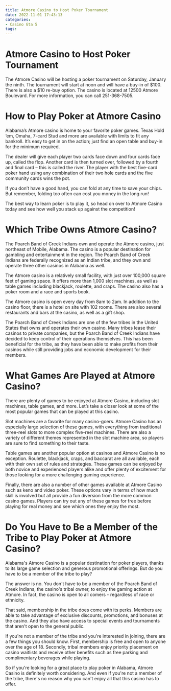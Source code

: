 ```yaml
---
title: Atmore Casino to Host Poker Tournament
date: 2022-11-01 17:43:13
categories:
- Casino Gta 5
tags:
---
```



#  Atmore Casino to Host Poker Tournament

The Atmore Casino will be hosting a poker tournament on Saturday, January the ninth. The tournament will start at noon and will have a buy-in of $100. There is also a $10 re-buy option. The casino is located at 12500 Atmore Boulevard. For more information, you can call 251-368-7505.

#  How to Play Poker at Atmore Casino

Alabama’s Atmore casino is home to your favorite poker games. Texas Hold ‘em, Omaha, 7-card Stud and more are available with limits to fit any bankroll. It’s easy to get in on the action; just find an open table and buy-in for the minimum required.

The dealer will give each player two cards face down and four cards face up, called the flop. Another card is then turned over, followed by a fourth and final card – this is called the river. The player with the best five-card poker hand using any combination of their two hole cards and the five community cards wins the pot.

If you don’t have a good hand, you can fold at any time to save your chips. But remember, folding too often can cost you money in the long run!

The best way to learn poker is to play it, so head on over to Atmore Casino today and see how well you stack up against the competition!

#  Which Tribe Owns Atmore Casino?

The Poarch Band of Creek Indians own and operate the Atmore casino, just northeast of Mobile, Alabama. The casino is a popular destination for gambling and entertainment in the region. The Poarch Band of Creek Indians are federally recognized as an Indian tribe, and they own and operate three other casinos in Alabama as well.

The Atmore casino is a relatively small facility, with just over 100,000 square feet of gaming space. It offers more than 1,000 slot machines, as well as table games including blackjack, roulette, and craps. The casino also has a poker room and a race and sports book.

The Atmore casino is open every day from 8am to 2am. In addition to the casino floor, there is a hotel on site with 102 rooms. There are also several restaurants and bars at the casino, as well as a gift shop.

The Poarch Band of Creek Indians are one of the few tribes in the United States that owns and operates their own casino. Many tribes lease their casinos to private companies, but the Poarch Band of Creek Indians have decided to keep control of their operations themselves. This has been beneficial for the tribe, as they have been able to make profits from their casinos while still providing jobs and economic development for their members.

#  What Games Are Played at Atmore Casino?

There are plenty of games to be enjoyed at Atmore Casino, including slot machines, table games, and more. Let’s take a closer look at some of the most popular games that can be played at this casino.

Slot machines are a favorite for many casino-goers. Atmore Casino has an especially large selection of these games, with everything from traditional three-reel slots to more complex five-reel machines. There are also a variety of different themes represented in the slot machine area, so players are sure to find something to their taste.

Table games are another popular option at casinos and Atmore Casino is no exception. Roulette, blackjack, craps, and baccarat are all available, each with their own set of rules and strategies. These games can be enjoyed by both novice and experienced players alike and offer plenty of excitement for those looking for a more challenging gaming experience.

Finally, there are also a number of other games available at Atmore Casino such as keno and video poker. These options vary in terms of how much skill is involved but all provide a fun diversion from the more common casino games. Players can try out any of these games for free before playing for real money and see which ones they enjoy the most.

#  Do You Have to Be a Member of the Tribe to Play Poker at Atmore Casino?

Alabama's Atmore Casino is a popular destination for poker players, thanks to its large game selection and generous promotional offerings. But do you have to be a member of the tribe to play?

The answer is no. You don't have to be a member of the Poarch Band of Creek Indians, the casino's tribal owner, to enjoy the gaming action at Atmore. In fact, the casino is open to all comers - regardless of race or ethnicity.

That said, membership in the tribe does come with its perks. Members are able to take advantage of exclusive discounts, promotions, and bonuses at the casino. And they also have access to special events and tournaments that aren't open to the general public.

If you're not a member of the tribe and you're interested in joining, there are a few things you should know. First, membership is free and open to anyone over the age of 18. Secondly, tribal members enjoy priority placement on casino waitlists and receive other benefits such as free parking and complimentary beverages while playing.

So if you're looking for a great place to play poker in Alabama, Atmore Casino is definitely worth considering. And even if you're not a member of the tribe, there's no reason why you can't enjoy all that this casino has to offer.